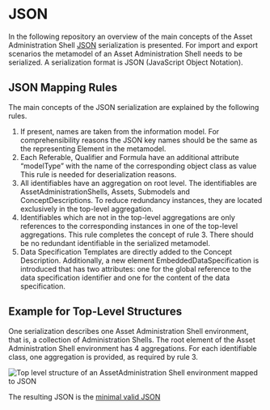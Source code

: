 # JSON
In the following repository an overview of the main concepts of the Asset Administration Shell [JSON](https://tools.ietf.org/html/rfc8259) serialization is presented. For import and export scenarios the metamodel of an Asset Administration Shell needs to be serialized. A serialization format is JSON  (JavaScript Object Notation).

## JSON Mapping Rules
The main concepts of the JSON serialization are explained by the following rules. 
1.	If present, names are taken from the information model. For comprehensibility reasons the JSON key names should be the same as the representing Element in the metamodel. 
2.	Each Referable, Qualifier and Formula have an additional attribute “modelType” with the name of the corresponding object class as value This rule is needed for deserialization reasons. 
3. All identifiables have an aggregation on root level. The identifiables are AssetAdministrationShells, Assets, Submodels and ConceptDescriptions. To reduce redundancy instances, they are located exclusively in the top-level aggregation. 
4. Identifiables which are not in the top-level aggregations are only references to the corresponding instances in one of the top-level aggregations.
This rule completes the concept of rule 3. There should be no redundant identifiable in the serialized metamodel. 
5.	Data Specification Templates are directly added to the Concept Description. Additionally, a new element EmbeddedDataSpecification is introduced that has two attributes: one for the global reference to the data specification identifier and one for the content of the data specification.

## Example for Top-Level Structures
One serialization describes one Asset Administration Shell environment, that is, a collection of Administration Shells. The root element of the Asset Administration Shell environment has 4 aggregations. For each identifiable class, one aggregation is provided, as required by rule 3.

![Top level structure of an AssetAdministration Shell environment mapped to JSON](https://user-images.githubusercontent.com/1814815/147122261-ac77deea-e83e-422d-bff5-f005feaf98d4.png)

The resulting JSON is the [minimal valid JSON](examples/miniJsonExample.json)
